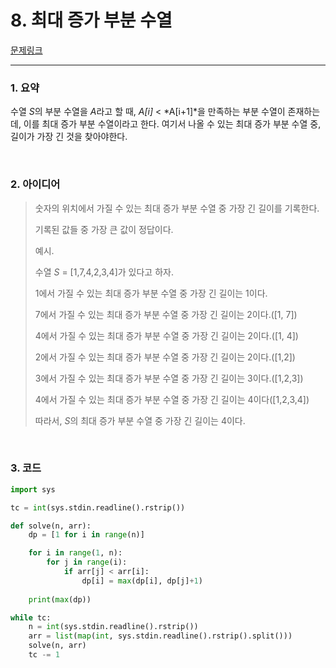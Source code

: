 # 8. 최대 증가 부분 수열

[문제링크](https://algospot.com/judge/problem/read/LIS)

---

### 1. 요약

수열 *S*의 부분 수열을 *A*라고 할 때, *A[i]* < *A[i+1]*을 만족하는 부분 수열이 존재하는데, 이를 최대 증가 부분 수열이라고 한다. 여기서 나올 수 있는 최대 증가 부분 수열 중, 길이가 가장 긴 것을 찾아야한다.

<br/>

### 2. 아이디어

>숫자의 위치에서 가질 수 있는 최대 증가 부분 수열 중 가장 긴 길이를 기록한다.
>
>기록된 값들 중 가장 큰 값이 정답이다.
>
>예시.
>
>수열 *S* = [1,7,4,2,3,4]가 있다고 하자.
>
>1에서 가질 수 있는 최대 증가 부분 수열 중 가장 긴 길이는 1이다.
>
>7에서 가질 수 있는 최대 증가 부분 수열 중 가장 긴 길이는 2이다.([1, 7])
>
>4에서 가질 수 있는 최대 증가 부분 수열 중 가장 긴 길이는 2이다.([1, 4])
>
>2에서 가질 수 있는 최대 증가 부분 수열 중 가장 긴 길이는 2이다.([1,2])
>
>3에서 가질 수 있는 최대 증가 부분 수열 중 가장 긴 길이는 3이다.([1,2,3])
>
>4에서 가질 수 있는 최대 증가 부분 수열 중 가장 긴 길이는 4이다([1,2,3,4])
>
>따라서, *S*의 최대 증가 부분 수열 중 가장 긴 길이는 4이다.

<br/>

### 3. 코드

```python
import sys

tc = int(sys.stdin.readline().rstrip())

def solve(n, arr):
    dp = [1 for i in range(n)]

    for i in range(1, n):
        for j in range(i):
            if arr[j] < arr[i]:
                dp[i] = max(dp[i], dp[j]+1)
                
    print(max(dp))

while tc:
    n = int(sys.stdin.readline().rstrip())
    arr = list(map(int, sys.stdin.readline().rstrip().split()))
    solve(n, arr)
    tc -= 1
```

